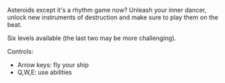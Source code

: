Asteroids except it's a rhythm game now? Unleash your inner dancer, unlock new instruments of destruction and make sure to play them on the beat.

Six levels available (the last two may be more challenging).

Controls:

- Arrow keys: fly your ship
- Q,W,E: use abilities